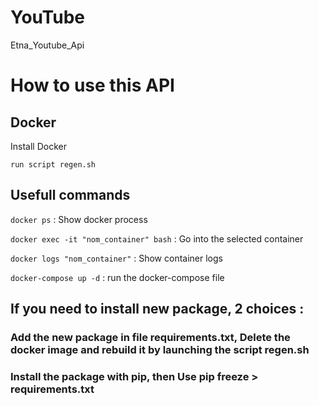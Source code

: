# YouTube
Etna_Youtube_Api

# How to use this API
## Docker
Install Docker 
```
run script regen.sh
```
## Usefull commands
```docker ps``` : Show docker process

```docker exec -it "nom_container" bash``` : Go into the selected container

```docker logs "nom_container"``` : Show container logs

```docker-compose up -d``` : run the docker-compose file

## If you need to install new package, 2 choices :

### Add the new package in file requirements.txt, Delete the docker image and rebuild it by launching the script regen.sh

### Install the package with pip, then Use pip freeze > requirements.txt